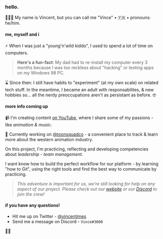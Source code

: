### hello.

👨🏻‍🚀 My name is Vincent, but you can call me "Vince" • 🇫🇷 • pronouns: he/him.

#### me, myself and i

⚡ When I was just a "young'n'wild kiddo", I used to spend a lot of time on computers. 
> **Here's a fun-fact**: My dad had to re-install my computer every 3 months because I was too reckless about "hacking" or testing apps on my Windows 98 PC.

⌛ Since then: I still have habits to "experiment" (at my own scale) on related tech stuff. In the meantime, I became an adult with responsabilites, & new hobbies so... all the nerdy preoccupations aren't as persistant as before. 🤓

#### more info coming up

📹 I'm creating content [on YouTube](https://www.youtube.com/channel/UCfJazBeaJ6zrUw12PknKHVQ "my own YouTube channel"), where I share some of my passions - like *animation & music*.

🐸 Currently working on [@toonsquadco](https://toonsquad.co/) - a convenient place to track & learn more about the western animation industry. 

On this project, I'm practicing, reflecting and developing competencies about *leadership - team management*. 

I want know how to build the perfect workflow for our platform - by learning "how to Git", using the right tools and find the best way to communicate by practicing.

> *This adventure is important for us, we're still looking for help on any aspect of our project.   Please check out our [website](https://toonsquad.co/) or our [Discord](https://discord.gg/3yXQzC256m) to join the crew!*

#### if you have any questions!
- Hit me up on Twitter - [@vincentimes](https://twitter.com/VincenTimes "my own Twitter")
- Send me a message on Discord - `Vince#3000` 

✌🏻
